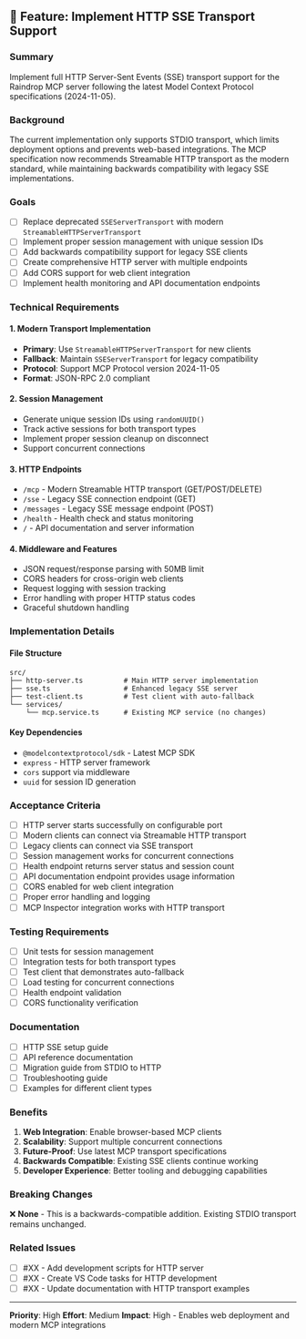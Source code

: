 ## 🚀 Feature: Implement HTTP SSE Transport Support

### Summary
Implement full HTTP Server-Sent Events (SSE) transport support for the Raindrop MCP server following the latest Model Context Protocol specifications (2024-11-05).

### Background
The current implementation only supports STDIO transport, which limits deployment options and prevents web-based integrations. The MCP specification now recommends Streamable HTTP transport as the modern standard, while maintaining backwards compatibility with legacy SSE implementations.

### Goals
- [ ] Replace deprecated `SSEServerTransport` with modern `StreamableHTTPServerTransport`
- [ ] Implement proper session management with unique session IDs
- [ ] Add backwards compatibility support for legacy SSE clients
- [ ] Create comprehensive HTTP server with multiple endpoints
- [ ] Add CORS support for web client integration
- [ ] Implement health monitoring and API documentation endpoints

### Technical Requirements

#### 1. Modern Transport Implementation
- **Primary**: Use `StreamableHTTPServerTransport` for new clients
- **Fallback**: Maintain `SSEServerTransport` for legacy compatibility
- **Protocol**: Support MCP Protocol version 2024-11-05
- **Format**: JSON-RPC 2.0 compliant

#### 2. Session Management
- Generate unique session IDs using `randomUUID()`
- Track active sessions for both transport types
- Implement proper session cleanup on disconnect
- Support concurrent connections

#### 3. HTTP Endpoints
- `/mcp` - Modern Streamable HTTP transport (GET/POST/DELETE)
- `/sse` - Legacy SSE connection endpoint (GET)
- `/messages` - Legacy SSE message endpoint (POST)
- `/health` - Health check and status monitoring
- `/` - API documentation and server information

#### 4. Middleware and Features
- JSON request/response parsing with 50MB limit
- CORS headers for cross-origin web clients
- Request logging with session tracking
- Error handling with proper HTTP status codes
- Graceful shutdown handling

### Implementation Details

#### File Structure
```
src/
├── http-server.ts          # Main HTTP server implementation
├── sse.ts                  # Enhanced legacy SSE server
├── test-client.ts          # Test client with auto-fallback
└── services/
    └── mcp.service.ts      # Existing MCP service (no changes)
```

#### Key Dependencies
- `@modelcontextprotocol/sdk` - Latest MCP SDK
- `express` - HTTP server framework
- `cors` support via middleware
- `uuid` for session ID generation

### Acceptance Criteria
- [ ] HTTP server starts successfully on configurable port
- [ ] Modern clients can connect via Streamable HTTP transport
- [ ] Legacy clients can connect via SSE transport
- [ ] Session management works for concurrent connections
- [ ] Health endpoint returns server status and session count
- [ ] API documentation endpoint provides usage information
- [ ] CORS enabled for web client integration
- [ ] Proper error handling and logging
- [ ] MCP Inspector integration works with HTTP transport

### Testing Requirements
- [ ] Unit tests for session management
- [ ] Integration tests for both transport types
- [ ] Test client that demonstrates auto-fallback
- [ ] Load testing for concurrent connections
- [ ] Health endpoint validation
- [ ] CORS functionality verification

### Documentation
- [ ] HTTP SSE setup guide
- [ ] API reference documentation
- [ ] Migration guide from STDIO to HTTP
- [ ] Troubleshooting guide
- [ ] Examples for different client types

### Benefits
1. **Web Integration**: Enable browser-based MCP clients
2. **Scalability**: Support multiple concurrent connections
3. **Future-Proof**: Use latest MCP transport specifications
4. **Backwards Compatible**: Existing SSE clients continue working
5. **Developer Experience**: Better tooling and debugging capabilities

### Breaking Changes
❌ **None** - This is a backwards-compatible addition. Existing STDIO transport remains unchanged.

### Related Issues
- [ ] #XX - Add development scripts for HTTP server
- [ ] #XX - Create VS Code tasks for HTTP development
- [ ] #XX - Update documentation with HTTP transport examples

---
**Priority**: High
**Effort**: Medium
**Impact**: High - Enables web deployment and modern MCP integrations
